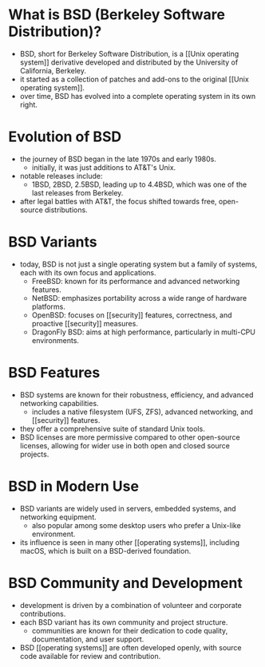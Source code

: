 # What is BSD (Berkeley Software Distribution)?
- BSD, short for Berkeley Software Distribution, is a [[Unix operating system]] derivative developed and distributed by the University of California, Berkeley.
- it started as a collection of patches and add-ons to the original [[Unix operating system]].
- over time, BSD has evolved into a complete operating system in its own right.
# Evolution of BSD
- the journey of BSD began in the late 1970s and early 1980s.
	- initially, it was just additions to AT&T's Unix.
- notable releases include:
	- 1BSD, 2BSD, 2.5BSD, leading up to 4.4BSD, which was one of the last releases from Berkeley.
- after legal battles with AT&T, the focus shifted towards free, open-source distributions.
# BSD Variants
- today, BSD is not just a single operating system but a family of systems, each with its own focus and applications.
	- FreeBSD: known for its performance and advanced networking features.
	- NetBSD: emphasizes portability across a wide range of hardware platforms.
	- OpenBSD: focuses on [[security]] features, correctness, and proactive [[security]] measures.
	- DragonFly BSD: aims at high performance, particularly in multi-CPU environments.
# BSD Features
- BSD systems are known for their robustness, efficiency, and advanced networking capabilities.
	- includes a native filesystem (UFS, ZFS), advanced networking, and [[security]] features.
- they offer a comprehensive suite of standard Unix tools.
- BSD licenses are more permissive compared to other open-source licenses, allowing for wider use in both open and closed source projects.
# BSD in Modern Use
- BSD variants are widely used in servers, embedded systems, and networking equipment.
	- also popular among some desktop users who prefer a Unix-like environment.
- its influence is seen in many other [[operating systems]], including macOS, which is built on a BSD-derived foundation.
# BSD Community and Development
- development is driven by a combination of volunteer and corporate contributions.
- each BSD variant has its own community and project structure.
	- communities are known for their dedication to code quality, documentation, and user support.
- BSD [[operating systems]] are often developed openly, with source code available for review and contribution.